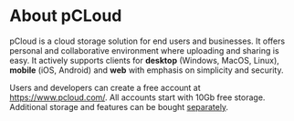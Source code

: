 # About pCLoud

pCloud is a cloud storage solution for end users and businesses. It offers personal and collaborative environment where uploading and sharing is easy. It actively supports clients for **desktop** (Windows, MacOS, Linux), **mobile** (iOS, Android) and **web** with emphasis on simplicity and security.

Users and developers can create a free account at https://www.pcloud.com/. All accounts start with 10Gb free storage. Additional storage and features can be bought [separately](https://www.pcloud.com/plans.html).
